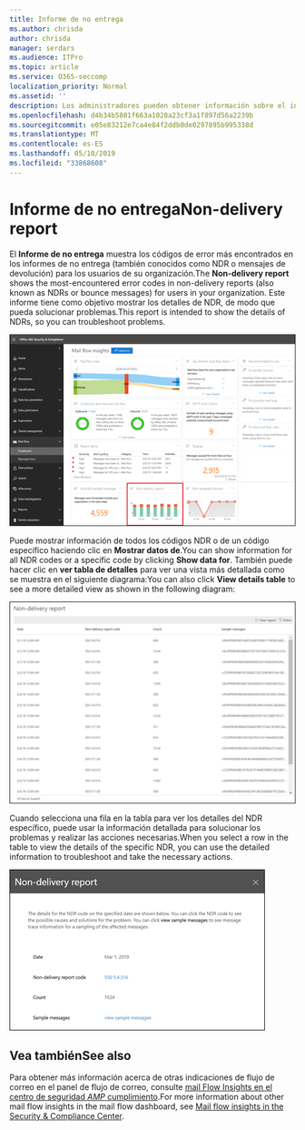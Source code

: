 ```yaml
---
title: Informe de no entrega
ms.author: chrisda
author: chrisda
manager: serdars
ms.audience: ITPro
ms.topic: article
ms.service: O365-seccomp
localization_priority: Normal
ms.assetid: ''
description: Los administradores pueden obtener información sobre el informe de no entrega en el panel de flujo de correo en el centro de seguridad & cumplimiento.
ms.openlocfilehash: d4b34b5801f663a1028a23cf3a1f897d56a2239b
ms.sourcegitcommit: e05e83212e7ca4e84f2ddb0de0297895b995338d
ms.translationtype: MT
ms.contentlocale: es-ES
ms.lasthandoff: 05/10/2019
ms.locfileid: "33868608"
---
```

# <a name="non-delivery-report"></a><span data-ttu-id="e47ae-103">Informe de no entrega</span><span class="sxs-lookup"><span data-stu-id="e47ae-103">Non-delivery report</span></span>

<span data-ttu-id="e47ae-104">El **Informe de no entrega** muestra los códigos de error más encontrados en los informes de no entrega (también conocidos como NDR o mensajes de devolución) para los usuarios de su organización.</span><span class="sxs-lookup"><span data-stu-id="e47ae-104">The **Non-delivery report** shows the most-encountered error codes in non-delivery reports (also known as NDRs or bounce messages) for users in your organization.</span></span> <span data-ttu-id="e47ae-105">Este informe tiene como objetivo mostrar los detalles de NDR, de modo que pueda solucionar problemas.</span><span class="sxs-lookup"><span data-stu-id="e47ae-105">This report is intended to show the details of NDRs, so you can troubleshoot problems.</span></span>

![El informe de no entrega del panel de flujo de correo en el centro de seguridad & cumplimiento](media/non-delivery-report-selected.png)

<span data-ttu-id="e47ae-107">Puede mostrar información de todos los códigos NDR o de un código específico haciendo clic en **Mostrar datos de**.</span><span class="sxs-lookup"><span data-stu-id="e47ae-107">You can show information for all NDR codes or a specific code by clicking **Show data for**.</span></span> <span data-ttu-id="e47ae-108">También puede hacer clic en **ver tabla de detalles** para ver una vista más detallada como se muestra en el siguiente diagrama:</span><span class="sxs-lookup"><span data-stu-id="e47ae-108">You can also click **View details table** to see a more detailed view as shown in the following diagram:</span></span>

![Ver la tabla de detalles en el informe de no entrega](media/non-delivery-report-view-details-table.png)

<span data-ttu-id="e47ae-110">Cuando selecciona una fila en la tabla para ver los detalles del NDR específico, puede usar la información detallada para solucionar los problemas y realizar las acciones necesarias.</span><span class="sxs-lookup"><span data-stu-id="e47ae-110">When you select a row in the table to view the details of the specific NDR, you can use the detailed information to troubleshoot and take the necessary actions.</span></span>

![Seleccionar una fila en la tabla de detalles en el informe de no entrega](media/non-delivery-report-details-table-select-row.png)

## <a name="see-also"></a><span data-ttu-id="e47ae-112">Vea también</span><span class="sxs-lookup"><span data-stu-id="e47ae-112">See also</span></span>

<span data-ttu-id="e47ae-113">Para obtener más información acerca de otras indicaciones de flujo de correo en el panel de flujo de correo, consulte [mail Flow Insights en el centro de seguridad _AMP_ cumplimiento](mail-flow-insights-v2.md).</span><span class="sxs-lookup"><span data-stu-id="e47ae-113">For more information about other mail flow insights in the mail flow dashboard, see [Mail flow insights in the Security & Compliance Center](mail-flow-insights-v2.md).</span></span>
